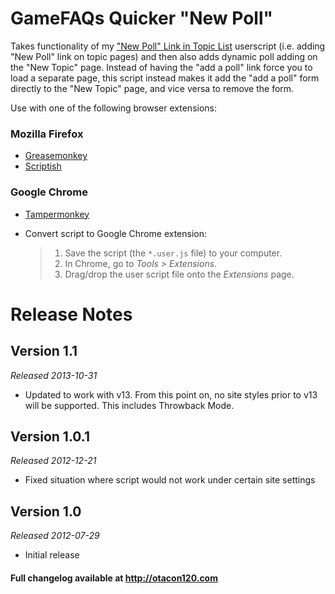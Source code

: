 GameFAQs Quicker "New Poll"
======================================
Takes functionality of my <a href="http://guthub.com/jshoptaw/gfaqs-new-poll-link-in-topic-list">"New Poll" Link in Topic List</a> userscript (i.e. adding "New Poll" link on topic pages) and then also adds dynamic poll adding on the "New Topic" page. Instead of having the "add a poll" link force you to load a separate page, this script instead makes it add the "add a poll" form directly to the "New Topic" page, and vice versa to remove the form.

Use with one of the following browser extensions:

### Mozilla Firefox ###
*	[Greasemonkey](https://addons.mozilla.org/en-US/firefox/addon/greasemonkey/)
*	[Scriptish](https://addons.mozilla.org/en-US/firefox/addon/scriptish/)

### Google Chrome ###
*	[Tampermonkey](https://chrome.google.com/webstore/detail/tampermonkey/dhdgffkkebhmkfjojejmpbldmpobfkfo)
*	Convert script to Google Chrome extension:

	>1. Save the script (the `*.user.js` file) to your computer.
	>2. In Chrome, go to _Tools > Extensions_.
	>3. Drag/drop the user script file onto the _Extensions_ page.

Release Notes
=============

Version 1.1
-----------
_Released 2013-10-31_

*	Updated to work with v13. From this point on, no site styles prior to v13 will be supported. This includes Throwback Mode.

Version 1.0.1
-------------
_Released 2012-12-21_

*	Fixed situation where script would not work under certain site settings

Version 1.0
-----------
_Released 2012-07-29_

*	Initial release

#### Full changelog available at http://otacon120.com ####